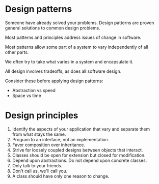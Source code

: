 # Design patterns

Someone have already solved your problems. Design patterns are proven general solutions to common design problems.

Most patterns and principles address issues of change in software.

Most patterns allow some part of a system to vary independently of all other parts.

We often try to take what varies in a system and encapsulate it.

All design involves tradeoffs, as does all software design.

Consider these before applying design patterns:
- Abstraction vs speed
- Space vs time


# Design principles

1. Identify the aspects of your application that vary and separate them from what stays the same.
2. Program to an interface, not an implementation.
3. Favor composition over inheritance.
4. Strive for loosely coupled designs between objects that interact.
5. Classes should be open for extension but closed for modification.
6. Depend upon abstractions. Do not depend upon concrete classes.
7. Only talk to your friends.
8. Don't call us, we'll call you.
9. A class should have only one reason to change.